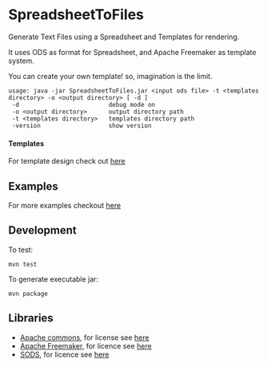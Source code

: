 # SpreadsheetToFiles
Generate Text Files using a Spreadsheet and Templates for rendering.

It uses ODS as format for Spreadsheet, and Apache Freemaker as template system.

You can create your own template! so, imagination is the limit.

```
usage: java -jar SpreadsheetToFiles.jar <input ods file> -t <templates directory> -o <output directory> [ -d ]
 -d                         debug mode on
 -o <output directory>      output directory path
 -t <templates directory>   templates directory path
 -version                   show version
```

#### Templates
For template design check out [here](https://freemarker.apache.org/docs/dgui.html)	

## Examples
For more examples checkout [here](./examples/)

## Development
To test:

```
mvn test
```

To generate executable jar:

```
mvn package
```

## Libraries
- [Apache commons](http://commons.apache.org/), for license see [here](http://www.apache.org/licenses/)
- [Apache Freemaker](https://freemarker.apache.org/), for licence see [here](https://freemarker.apache.org/docs/app_license.html)
- [SODS](https://github.com/miachm/SODS), for licence see [here](https://github.com/miachm/SODS/blob/master/LICENSE)
